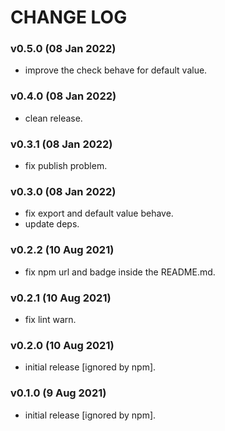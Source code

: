 # CHANGE LOG

### v0.5.0 (08 Jan 2022)

- improve the check behave for default value.

### v0.4.0 (08 Jan 2022)

- clean release.

### v0.3.1 (08 Jan 2022)

- fix publish problem.

### v0.3.0 (08 Jan 2022)

- fix export and default value behave.
- update deps.

### v0.2.2 (10 Aug 2021)

- fix npm url and badge inside the README.md.

### v0.2.1 (10 Aug 2021)

- fix lint warn.

### v0.2.0 (10 Aug 2021)

- initial release [ignored by npm].

### v0.1.0 (9 Aug 2021)

- initial release [ignored by npm].
